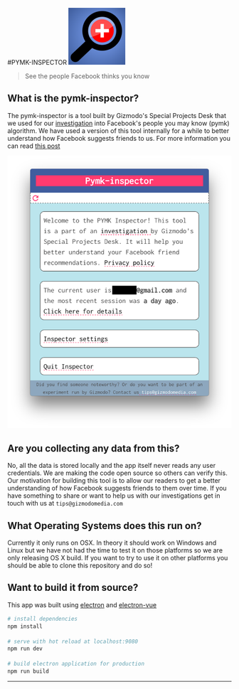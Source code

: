 #PYMK-INSPECTOR                                     ![Permissions](./static/128.png)  

> See the people Facebook thinks you know





## What is the pymk-inspector?

The pymk-inspector is a tool built by Gizmodo's Special Projects Desk that we used for our [investigation](https://gizmodo.com/tag/people-you-may-know) into Facebook's people you may know (pymk) algorithm. We have used a version of this tool internally for a while to better understand how Facebook suggests friends to us. For more information you can read [this post]()

![Screenshot](./static/app_screenshot.png)

## Are you collecting any data from this?

No, all the data is stored locally and the app itself never reads any user credentials.  We are making the code open source so others can verify this. Our motivation for building this tool is to allow our readers to get a better understanding of how Facebook suggests friends to them over time. If you have something to share or want to help us with our investigations get in touch with us at `tips@gizmodomedia.com`



## What Operating Systems does this run on? 

Currently it only runs on OSX. In theory it should work on Windows and Linux but we have not had the time to test it on those platforms so we are only releasing OS X build. If you want to try to use it on other platforms you should be able to clone this repository and do so!



## Want to build it from source?
This app was built using [electron](https://electronjs.org/) and [electron-vue](https://github.com/SimulatedGREG/electron-vue)
``` bash
# install dependencies
npm install

# serve with hot reload at localhost:9080
npm run dev

# build electron application for production
npm run build

```

---
